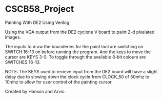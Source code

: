 # CSCB58_Project
Painting With DE2 Using Verilog

Using the VGA output from the DE2 cyclone V 
board to paint 2-d pixelated images.

The inputs to draw the bounderies for the paint
tool are switching on SWITCH 16-13 on before 
running the program. And the keys to move the cursor 
are KEYS 3-0. To toggle through the available 8-bit 
colours are SWITCHES 16-13.

NOTE:
The KEYS used to recieve input from the DE2 board will have 
a slight delay due to slowing down the clock cycle from
CLOCK_50 of 50mhz to 10mhz to allow for user control of the 
painting cursor.

Created by Hanson and Arvic.
